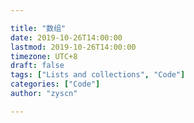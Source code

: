 ```yaml
---

title: "数组"
date: 2019-10-26T14:00:00
lastmod: 2019-10-26T14:00:00
timezone: UTC+8
draft: false
tags: ["Lists and collections", "Code"]
categories: ["Code"]
author: "zyscn"

---
```



